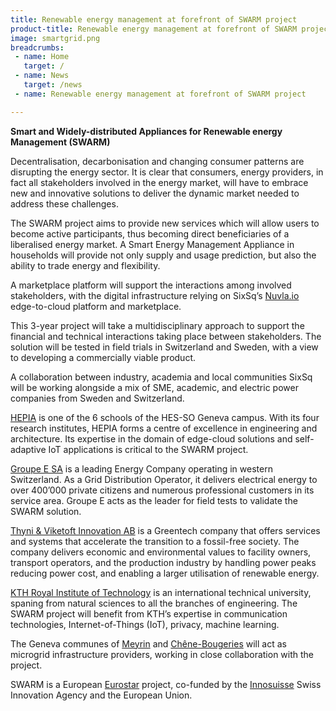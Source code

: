 ```yaml
---
title: Renewable energy management at forefront of SWARM project
product-title: Renewable energy management at forefront of SWARM project
image: smartgrid.png
breadcrumbs:
 - name: Home
   target: /
 - name: News
   target: /news
 - name: Renewable energy management at forefront of SWARM project

---
```


**Smart and Widely-distributed Appliances for Renewable energy Management (SWARM)**

Decentralisation, decarbonisation and changing consumer patterns are disrupting the energy sector. It is clear that consumers, energy providers, in fact all stakeholders involved in the energy market, will have to embrace new and innovative solutions to deliver the dynamic market needed to address these challenges.

The SWARM project aims to provide new services which will allow users to become active participants, thus becoming direct beneficiaries of a liberalised energy market. A Smart Energy Management Appliance in households will provide not only supply and usage prediction, but also the ability to trade energy and flexibility.

A marketplace platform will support the interactions among involved stakeholders, with the digital infrastructure relying on SixSq’s [Nuvla.io](https://nuvla.io/) edge-to-cloud platform and marketplace.

This 3-year project will take a multidisciplinary approach to support the financial and technical interactions taking place between stakeholders. The solution will be tested in field trials in Switzerland and Sweden, with a view to developing a commercially viable product.

A collaboration between industry, academia and local communities
SixSq will be working alongside a mix of SME, academic, and electric power companies from Sweden and Switzerland.

[HEPIA](https://www.hesge.ch/hepia/) is one of the 6 schools of the HES-SO Geneva campus. With its four research institutes, HEPIA forms a centre of excellence in engineering and architecture. Its expertise in the domain of edge-cloud solutions and self-adaptive IoT applications is critical to the SWARM project.

[Groupe E SA](https://www.groupe-e.ch/fr) is a leading Energy Company operating in western Switzerland. As a Grid Distribution Operator, it delivers electrical energy to over 400’000 private citizens and numerous professional customers in its service area. Groupe E acts as the leader for field tests to validate the SWARM solution.

[Thyni & Viketoft Innovation AB](https://tvinn.se/) is a Greentech company that offers services and systems that accelerate the transition to a fossil-free society. The company delivers economic and environmental values to facility owners, transport operators, and the production industry by handling power peaks reducing power cost, and enabling a larger utilisation of renewable energy.

[KTH Royal Institute of Technology](https://www.kth.se/en) is an international technical university, spaning from natural sciences to all the branches of engineering. The SWARM project will benefit from KTH’s expertise in communication technologies, Internet-of-Things (IoT), privacy, machine learning.

The Geneva communes of [Meyrin](https://www.meyrin.ch/fr) and [Chêne-Bougeries](https://www.chene-bougeries.ch/accueil/) will act as microgrid infrastructure providers, working in close collaboration with the project.

SWARM is a European [Eurostar](https://www.eurekanetwork.org/eurostars-select-country/) project, co-funded by the [Innosuisse](https://www.innosuisse.ch/inno/en/home.html) Swiss Innovation Agency and the European Union.